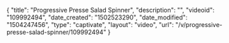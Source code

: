 {
    "title": "Progressive Presse Salad Spinner",
    "description": "",
    "videoid": "109992494",
    "date_created": "1502523290",
    "date_modified": "1504247456",
    "type": "captivate",
    "layout": "video",
    "url": "\/v\/progressive-presse-salad-spinner\/109992494"
}
